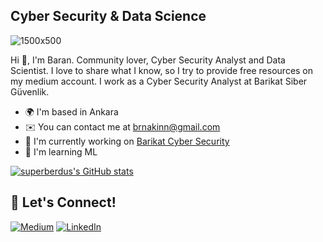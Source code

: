 Cyber Security & Data Science
------------------------------------
![1500x500](https://github.com/superberdus/superberdus/assets/83096271/1bf7413f-f027-4123-a834-22f468830cf2)

Hi 👋, I'm Baran. Community lover, Cyber Security Analyst and Data Scientist. I love to share what I know, so I try to provide free resources on my medium account. I work as a Cyber Security Analyst at Barikat Siber Güvenlik.

* 🌍  I'm based in Ankara
* ✉️  You can contact me at [brnakinn@gmail.com](mailto:brnakinn@gmail.com)
* 🚀  I'm currently working on [Barikat Cyber Security](https://www.barikat.com.tr)
* 🧠  I'm learning ML

<a href="http://www.github.com/superberdus"><img src="https://github-readme-stats.vercel.app/api?username=superberdus&show_icons=true&hide=&count_private=true&title_color=0891b2&text_color=ffffff&icon_color=0891b2&bg_color=1c1917&hide_border=true&show_icons=true" alt="superberdus's GitHub stats" /></a>


## 🔗 Let's Connect!
<a href="https://medium.com/@brnakin" target="_blank"><img alt="Medium" src="https://img.shields.io/badge/medium-%2312100E.svg?&style=for-the-badge&logo=medium&logoColor=white" /></a>
<a href="https://www.linkedin.com/in/baranakın/" target="_blank"><img alt="LinkedIn" src="https://img.shields.io/badge/linkedin-%230077B5.svg?&style=for-the-badge&logo=linkedin&logoColor=white" /></a>

